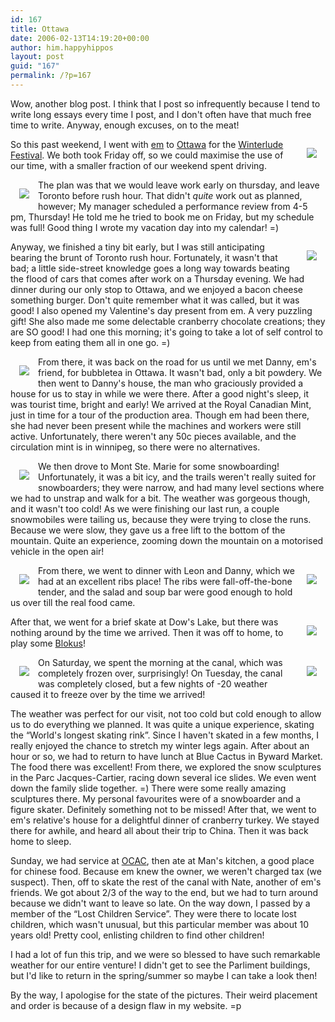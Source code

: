 ```yaml
---
id: 167
title: Ottawa
date: 2006-02-13T14:19:20+00:00
author: him.happyhippos
layout: post
guid: "167"
permalink: /?p=167
---
```

Wow, another blog post. I think that I post so infrequently because I tend to write long essays every time I post, and I don't often have that much free time to write. Anyway, enough excuses, on to the meat!

<div style="position:relative;float: right;padding: 1em;" width="50%">
  <img src="http://static.flickr.com/31/99578416_ef747e49be.jpg?v=0" />
</div>

So this past weekend, I went with [em](http://impromptu.sheepie.net) to [Ottawa](http://ottawa.ca) for the [Winterlude Festival](http://winterlude.ca/bins/ncc_web_content_page.asp?cid=16296&#038;lang=1). We both took Friday off, so we could maximise the use of our time, with a smaller fraction of our weekend spent driving. 

<div style="position:relative;float: left;padding: 1em;" width="50%">
  <img src="http://static.flickr.com/37/99578536_d5b53de741.jpg?v=0" />
</div>

The plan was that we would leave work early on thursday, and leave Toronto before rush hour. That didn't _quite_ work out as planned, however; My manager scheduled a performance review from 4-5 pm, Thursday! He told me he tried to book me on Friday, but my schedule was full! Good thing I wrote my vacation day into my calendar! =)

<div style="position:relative;float: right;padding: 1em;" width="50%">
  <img src="http://static.flickr.com/40/99578405_d07012e3d8.jpg?v=0" />
</div>

Anyway, we finished a tiny bit early, but I was still anticipating bearing the brunt of Toronto rush hour. Fortunately, it wasn't that bad; a little side-street knowledge goes a long way towards beating the flood of cars that comes after work on a Thursday evening. We had dinner during our only stop to Ottawa, and we enjoyed a bacon cheese something burger. Don't quite remember what it was called, but it was good! I also opened my Valentine's day present from em. A very puzzling gift! She also made me some delectable cranberry chocolate creations; they are SO good! I had one this morning; it's going to take a lot of self control to keep from eating them all in one go. =)

<div style="position:relative;float: left;padding: 1em;" width="50%">
  <img src="http://static.flickr.com/40/99578591_7a3d579fb7.jpg?v=0" />
</div>

From there, it was back on the road for us until we met Danny, em's friend, for bubbletea in Ottawa. It wasn't bad, only a bit powdery. We then went to Danny's house, the man who graciously provided a house for us to stay in while we were there. After a good night's sleep, it was tourist time, bright and early! We arrived at the Royal Canadian Mint, just in time for a tour of the production area. Though em had been there, she had never been present while the machines and workers were still active. Unfortunately, there weren't any 50c pieces available, and the circulation mint is in winnipeg, so there were no alternatives. 

<div style="position:relative;float: left;padding: 1em;" width="50%">
  <img src="http://static.flickr.com/42/99578427_649842dd67.jpg?v=0" />
</div>

We then drove to Mont Ste. Marie for some snowboarding! Unfortunately, it was a bit icy, and the trails weren't really suited for snowboarders; they were narrow, and had many level sections where we had to unstrap and walk for a bit. The weather was gorgeous though, and it wasn't too cold! As we were finishing our last run, a couple snowmobiles were tailing us, because they were trying to close the runs. Because we were slow, they gave us a free lift to the bottom of the mountain. Quite an experience, zooming down the mountain on a motorised vehicle in the open air!

<div style="position:relative;float: right;padding: 1em;" width="50%">
  <img src="http://static.flickr.com/37/99578457_ab5a8df5dd.jpg?v=0" />
</div>

<div style="position:relative;float: left;padding: 1em;" width="50%">
  <img src="http://static.flickr.com/36/99578440_0bdf514983.jpg?v=0" />
</div>

From there, we went to dinner with Leon and Danny, which we had at an excellent ribs place! The ribs were fall-off-the-bone tender, and the salad and soup bar were good enough to hold us over till the real food came. 

<div style="position:relative;float: right;padding: 1em;" width="50%">
  <img src="http://static.flickr.com/26/99578585_f70d627a2d.jpg?v=0" />
</div>

After that, we went for a brief skate at Dow's Lake, but there was nothing around by the time we arrived. Then it was off to home, to play some [Blokus](http://blokus.com)! 

<div style="position:relative;float: right;padding: 1em;" width="50%">
  <img src="http://static.flickr.com/34/99578473_3823ba20e4.jpg?v=0" />
</div>

<div style="position:relative;float: left;padding: 1em;" width="50%">
  <img src="http://static.flickr.com/43/99578503_6d3ce408a2.jpg?v=0" />
</div>

On Saturday, we spent the morning at the canal, which was completely frozen over, surprisingly! On Tuesday, the canal was completely closed, but a few nights of -20 weather caused it to freeze over by the time we arrived! 

The weather was perfect for our visit, not too cold but cold enough to allow us to do everything we planned. It was quite a unique experience, skating the &#8220;World's longest skating rink&#8221;. Since I haven't skated in a few months, I really enjoyed the chance to stretch my winter legs again. After about an hour or so, we had to return to have lunch at Blue Cactus in Byward Market. The food there was excellent! From there, we explored the snow sculptures in the Parc Jacques-Cartier, racing down several ice slides. We even went down the family slide together. =) There were some really amazing sculptures there. My personal favourites were of a snowboarder and a figure skater. Definitely something not to be missed! After that, we went to em's relative's house for a delightful dinner of cranberry turkey. We stayed there for awhile, and heard all about their trip to China. Then it was back home to sleep.

Sunday, we had service at [OCAC](http://www.ottawacac.org/ESM/index2.html), then ate at Man's kitchen, a good place for chinese food. Because em knew the owner, we weren't charged tax (we suspect). Then, off to skate the rest of the canal with Nate, another of em's friends. We got about 2/3 of the way to the end, but we had to turn around because we didn't want to leave so late. On the way down, I passed by a member of the &#8220;Lost Children Service&#8221;. They were there to locate lost children, which wasn't unusual, but this particular member was about 10 years old! Pretty cool, enlisting children to find other children!

I had a lot of fun this trip, and we were so blessed to have such remarkable weather for our entire venture! I didn't get to see the Parliment buildings, but I'd like to return in the spring/summer so maybe I can take a look then! 

By the way, I apologise for the state of the pictures. Their weird placement and order is because of a design flaw in my website. =p